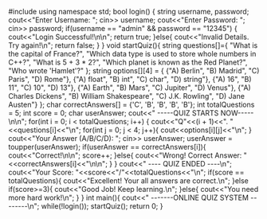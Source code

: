 #include <iostream>
using namespace std;
bool login() {
string username, password;
cout<<"Enter Username: ";
cin>> username;
cout<<"Enter Password: ";
cin>> password;
if(username == "admin" && password == "12345") {
cout<<"Login Successful!\n\n";
return true;
}else{
cout<<"Invalid Details. Try again!\n";
return false;
}
}
void startQuiz(){
string questions[]={
"What is the capital of France?",
"Which data type is used to store whole numbers in C++?",
"What is 5 + 3 * 2?",
"Which planet is known as the Red Planet?",
"Who wrote 'Hamlet'?"
};
string options[][4] = {
{"A) Berlin", "B) Madrid", "C) Paris", "D) Rome"},
{"A) float", "B) int", "C) char", "D) string"},
{"A) 16", "B) 11", "C) 10", "D) 13"},
{"A) Earth", "B) Mars", "C) Jupiter", "D) Venus"},
{"A) Charles Dickens", "B) William Shakespeare", "C) J.K. Rowling", "D) Jane Austen"}
};
char correctAnswers[] = {'C', 'B', 'B', 'B', 'B'};
int totalQuestions = 5;
int score = 0;
char userAnswer;
cout<<"                                               -----QUIZ STARTS NOW-----\n\n";
for(int i = 0; i < totalQuestions; i++) {
cout<<"Q"<<(i + 1)<<". "<<questions[i]<<"\n";
for(int j = 0; j < 4; j++){
cout<<options[i][j]<<"\n";
}
cout<<"Your Answer (A/B/C/D): ";
cin>> userAnswer;
userAnswer = toupper(userAnswer);
if(userAnswer == correctAnswers[i]){
cout<<"Correct!\n\n";
score++;
}else{
cout<<"Wrong! Correct Answer: "<<correctAnswers[i]<<"\n\n";
}
}
cout<<"                                                 ---- QUIZ ENDED ----\n";
cout<<"Your Score: "<<score<<"/"<<totalQuestions<<"\n";
if(score == totalQuestions){
cout<<"Excellent! Your all answers are correct.\n";
}else if(score>=3){
cout<<"Good Job! Keep learning.\n";
}else{
cout<<"You need more hard work!\n";
}
}
int main(){
cout<<"                                              -------ONLINE QUIZ SYSTEM --------\n";
while(!login());
startQuiz();
return 0;
}
